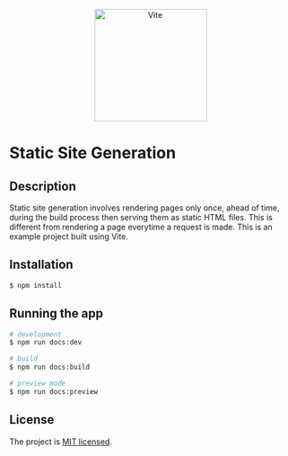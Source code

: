 <p align="center">
    <a href="https://www.npmjs.com/~nestjscore"><img src="https://v2.vuejs.org/images/logo.svg" alt="Vite" width="200" height="200" /></a>
</p>

# Static Site Generation


## Description

Static site generation involves rendering pages only once, ahead of time, during the build process then serving them as static HTML files.
This is different from rendering a page everytime a request is made. This is an example project built using Vite.



## Installation

```bash
$ npm install
```

## Running the app

```bash
# development
$ npm run docs:dev

# build
$ npm run docs:build

# preview mode
$ npm run docs:preview
```



## License

  The project is [MIT licensed](LICENSE).

 